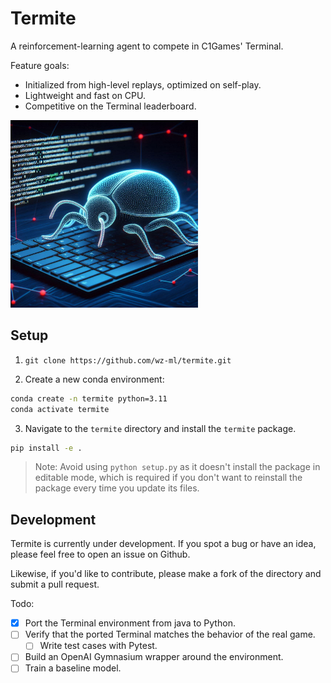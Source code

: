 # Termite
A reinforcement-learning agent to compete in C1Games' Terminal.

Feature goals:
- Initialized from high-level replays, optimized on self-play.
- Lightweight and fast on CPU.
- Competitive on the Terminal leaderboard.

<img src="bug.jpg" width=300></img>

## Setup
1. `git clone https://github.com/wz-ml/termite.git`

2. Create a new conda environment:

```bash
conda create -n termite python=3.11
conda activate termite
```

3. Navigate to the `termite` directory and install the `termite` package.

```bash
pip install -e .
```

>Note: Avoid using `python setup.py` as it doesn't install the package in editable mode, which is required if you don't want to reinstall the package every time you update its files.

## Development
Termite is currently under development. If you spot a bug or have an idea, please feel free to open an issue on Github.

Likewise, if you'd like to contribute, please make a fork of the directory and submit a pull request.

Todo:
- [x] Port the Terminal environment from java to Python.
- [ ] Verify that the ported Terminal matches the behavior of the real game.
    - [ ] Write test cases with Pytest.
- [ ] Build an OpenAI Gymnasium wrapper around the environment.
- [ ] Train a baseline model.
